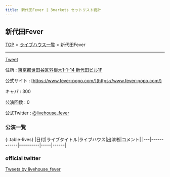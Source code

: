 ```yaml
---
title: 新代田Fever | 3markets セットリスト統計
---
```

## 新代田Fever

[TOP](/setlist/) > [ライブハウス一覧](livehouses.html) > 新代田Fever

___

<a href="https://twitter.com/share?ref_src=twsrc%5Etfw" data-text="3markets[ ]セットリスト > 新代田Fever" class="twitter-share-button" data-via="3markets" data-hashtags="3markets" data-related="3markets" data-show-count="false">Tweet</a>

住所
:    <a href="https://www.google.co.jp/maps/search/%E6%9D%B1%E4%BA%AC%E9%83%BD%E4%B8%96%E7%94%B0%E8%B0%B7%E5%8C%BA%E7%BE%BD%E6%A0%B9%E6%9C%A81-1-14%20%E6%96%B0%E4%BB%A3%E7%94%B0%E3%83%93%E3%83%AB1F" rel="noopener noreferrer" target="_blank">東京都世田谷区羽根木1-1-14 新代田ビル1F</a>

公式サイト
:    [https://www.fever-popo.com/](https://www.fever-popo.com/)

キャパ
:    300

公演回数
: 0


公式Twitter
: <a href="https://twitter.com/livehouse_fever">@livehouse_fever</a>


### 公演一覧

{:.table-lives}
|日付|ライブタイトル|ライブハウス|出演者|コメント|
|---|------------|----------|-----|------|




### official twitter

<a class="twitter-timeline" href="https://twitter.com/livehouse_fever?ref_src=twsrc%5Etfw">Tweets by livehouse_fever</a> <script async src="https://platform.twitter.com/widgets.js" charset="utf-8"></script>


<script async src="https://platform.twitter.com/widgets.js" charset="utf-8"></script>